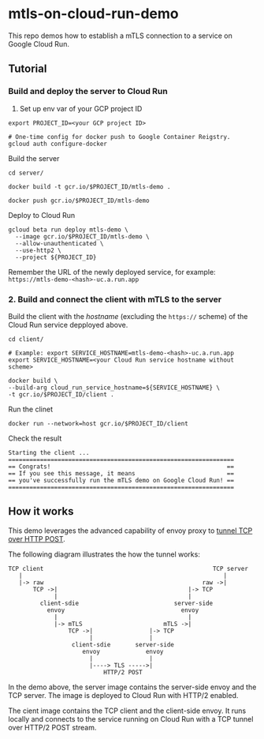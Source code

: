 # mtls-on-cloud-run-demo

This repo demos how to establish a mTLS connection to a service on Google Cloud
Run.

## Tutorial

### Build and deploy the server to Cloud Run

1. Set up env var of your GCP project ID

```
export PROJECT_ID=<your GCP project ID>

# One-time config for docker push to Google Container Reigstry.
gcloud auth configure-docker

```

Build the server

```
cd server/

docker build -t gcr.io/$PROJECT_ID/mtls-demo .

docker push gcr.io/$PROJECT_ID/mtls-demo
```

Deploy to Cloud Run

```
gcloud beta run deploy mtls-demo \
  --image gcr.io/$PROJECT_ID/mtls-demo \
  --allow-unauthenticated \
  --use-http2 \
  --project ${PROJECT_ID}
```

Remember the URL of the newly deployed service, for example:
`https://mtls-demo-<hash>-uc.a.run.app`

### 2. Build and connect the client with mTLS to the server

Build the client with the *hostname* (excluding the `https://` scheme) of the
Cloud Run service depployed above.

```
cd client/

# Example: export SERVICE_HOSTNAME=mtls-demo-<hash>-uc.a.run.app
export SERVICE_HOSTNAME=<your Cloud Run service hostname without scheme>

docker build \
--build-arg cloud_run_service_hostname=${SERVICE_HOSTNAME} \
-t gcr.io/$PROJECT_ID/client .
```

Run the clinet

```
docker run --network=host gcr.io/$PROJECT_ID/client
```

Check the result

```
Starting the client ...
================================================================
== Congrats!                                                  ==
== If you see this message, it means                          ==
== you've successfully run the mTLS demo on Google Cloud Run! ==
================================================================
```

## How it works

This demo leverages the advanced capability of envoy proxy to
[tunnel TCP over HTTP POST](https://www.envoyproxy.io/docs/envoy/latest/intro/arch_overview/http/upgrades#tunneling-tcp-over-http).

The following diagram illustrates the how the tunnel works:

```
TCP client                                                TCP server
   |                                                         |
   |-> raw                                             raw ->|
       TCP ->|                                     |-> TCP
             |                                     |
         client-sdie                           server-side
           envoy                                 envoy
             |                                     |
             |-> mTLS                       mTLS ->|
                 TCP ->|                |-> TCP
                       |                |
                  client-sdie       server-side
                     envoy             envoy
                       |                |
                       |----> TLS ----->|
                           HTTP/2 POST
```

In the demo above, the server image contains the server-side envoy and the TCP
server. The image is deployed to Cloud Run with HTTP/2 enabled.

The cient image contains the TCP client and the client-side envoy. It runs
locally and connects to the service running on Cloud Run with a TCP tunnel
over HTTP/2 POST stream.

